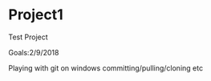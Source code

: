 # Project1
Test Project

Goals:2/9/2018

Playing with git on windows
committing/pulling/cloning etc
